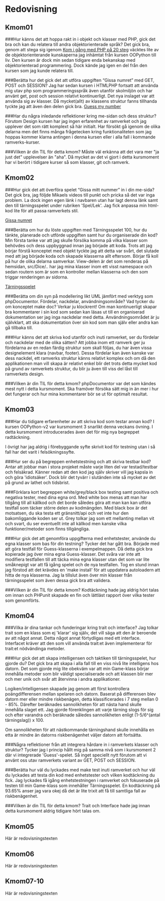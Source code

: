 ---
...
Redovisning
=========================



Kmom01
-------------------------

###Hur känns det att hoppa rakt in i objekt och klasser med PHP, gick det bra och kan du relatera till andra objektorienterade språk?
Det gick bra, genom att stega sig igenom [Kom i gång med PHP på 20 steg](https://dbwebb.se/kunskap/kom-i-gang-med-php-pa-20-steg)
väcktes lite av de objektorienterande kunskaperna jag inhämtat från kursen OOPython till liv. Den kursen är dock min sedan tidigare enda bekanskap med objektorienterad
programmering. Dock kände jag igen en del från den kursen som jag kunde relatera till.

###Berätta hur det gick det att utföra uppgiften “Gissa numret” med GET, POST och SESSION?
Jag har sedan kursen i HTMLPHP fortsatt att använda mig utav php som programmeringsspråk även utanför skolmiljön och har använt
get, post och session relativt kontinuerligt. Det nya inslaget var att använda sig av klasser. Då mycket(allt) av klassens struktur
fanns tillhanda tyckte jag att även den delen gick bra. [Guess my number](http://www.student.bth.se/~mahw17/dbwebb-kurser/oophp/me/kmom01/guess/index_get.php)

###Har du några inledande reflektioner kring me-sidan och dess struktur?
Förutom Design kursen har jag ingen erfarenhet av ramverket och jag upplever det som rätt komplext så här initialt.
Har försökt gå igenom de olika delarna men det finns många frågetecken kring funktionaliteten som jag hoppas kommer
klarna antingen i denna kursen eller i alla fall i kommande ramverks-kurser.

###Vilken är din TIL för detta kmom?
Måste väl erkänna att det vara mer "ja just det" upplevelser än "aha". Då mycket av det vi gjort
i detta kursmoment har vi berört i tidigare kurser så som klasser, git och ramverk.

Kmom02
-------------------------

###Hur gick det att överföra spelet “Gissa mitt nummer” in i din me-sida?
Det gick bra, jag följde Mikaels videos till punkt och pricka så det var inga problem.
La dock ingen egen länk i navbaren utan har lagt denna länk samt den till tärningsspelet under rubriken 'Spel/Lek'.
Jag fick anpassa min html-kod lite för att passa ramverkets stil.

[Gissa numret](gissa)

###Berätta om hur du löste uppgiften med Tärningsspelet 100, hur du tänkte, planerade och utförde uppgiften samt hur du organiserade din kod?
Min första tanke var att jag skulle försöka komma på vilka klasser som behövdes och dess uppbyggnad innan jag började att koda.
Trots att jag börjar förstå konceptet med objekt tyckte jag att detta var svårt, det slutade med att jag började koda och skapade klasserna allt eftersom.
Börjar få koll på hur de olika delarna samverkar. View-delen är det som renderas på hemsidan, src/Dice/.. har jag mina klasser inom ett visst namespace och sedan
routern som är som en kontroller mellan klasserna och den som triggar renderingen av sidorna.

[Tärningsspelet](dice)

###Berätta om din syn på modellering likt UML jämfört med verktyg som phpDocumentor. Fördelar, nackdelar, användningsområde? Vad tycker du om konceptet make doc?
Verkar ju klockrent! Om man kontinuerligt skapar bra kommentarer i sin kod som sedan kan läsas ut till en organiserad dokumentation ser jag inga nackdelar med detta.
Användningsområdet är ju självklart, att ska dokumentation över sin kod som man själv eller andra kan gå tillbaka till.

###Hur känns det att skriva kod utanför och inuti ramverket, ser du fördelar och nackdelar med de olika sätten?
Att jobba inom ett ramverk ger ju fördelarna av en redan färdig struktur som skall följas, du har även vissa designelement klara (navbar, footer).
Dessa fördelar kan även kanske var dess nackdel, ett ramverks struktur känns relativt komplex och om då den applikationen man vill skapa är relativt
enkel blir det trots detta mycket kod på grund av ramverkets struktur, du blir ju även till viss del låst till ramverkets design.


###Vilken är din TIL för detta kmom?
phpDocumentor var det som kändes mest nytt i detta kursmoment. Ska framöver försöka sätt mig in än mer i hur det fungerar och
hur mina kommentarer bör se ut för optimalt resultat.


Kmom03
-------------------------

###Har du tidigare erfarenheter av att skriva kod som testar annan kod?
I kursen OOPython-v2 var kursmoment 3 snarlikt denna veckans övning. I detta kursmoment
introducerades även det för mig nya begreppet radtäckning.

I övrigt har jag aldrig i förebyggande syfte skrivit kod för testning utan i så fall
har det varit i felsökningssyfte.

###Hur ser du på begreppen enhetstestning och att skriva testbar kod?
Antar att jobbar man i stora projeket måste varje liten del var testad/testbar och felsäkrad.
Känner redan att den kod jag själv skriver vill jag kapsla in och göra 'idiotsäker'. Dock blir
det tyvärr i slutänden inte så mycket av det på grund av lathet och tidsbrist.

###Förklara kort begreppen white/grey/black box testing samt positiva och negativa tester, med dina egna ord.
Med white box menas att man har tillgång till all källkod och det borde således göra att man kan kan utföra testfall som täcker
större delen av kodmängden. Med black box är det motsatsen, du ska testa ett gränsnitt/api och vet inte hur den bakomliggande koden ser ut. Grey tolkar jag
som ett mellanting mellan vit och svart, du ser eventuellt inte all källkod men kanske vilka funktioner/metoder som finns tillgängliga.

###Hur gick det att genomföra uppgifterna med enhetstester, använde du egna klasser som bas för din testning?
Tycker det har gått bra. Började med att göra testfall för Guess-klasserna i exempelmappen. Då detta gick bra kopierade jag över
mina egna Guess-klasser. Det svåra var inte att modifiera testfallen till att täcka mina egna klasser utan det som var lite
småknepigt var att få igång spelet och de nya testfallen. Tog en stund innan jag förstod att det krävdes en 'make install' för att uppdatera
autoloadern  att hitta de nya klasserna. Jag la tillslut även över min klasser från tärningsspelet som även dessa gick bra att validera.

###Vilken är din TIL för detta kmom?
Kodtäckning hade jag aldrig hört talas om innan och PHPunit skapade en fin och lättläst rapport över vilka tester som genomförts.

Kmom04
-------------------------

###Vilka är dina tankar och funderingar kring trait och interface?
Jag tolkar trait som en klass som ej 'klarar' sig själv, det vill säga att den är beroende av
att något annat. Detta något annat förtydligas med ett interface. Interfacet kräver att den som vill
använda trait:et även implementerar för trait:et nödvändinga metoder.

###Hur gick det att skapa intelligensen och taktiken till tärningsspelet, hur gjorde du?
Det gick bra att skapa i alla fall till en viss nivå lite intelligens hos datorn. Det som gjorde mig lite obekväm
var att min Game-klass börjar innehålla metoder som blir väldigt specialiserade och att klassen blir mer och mer
unik och svår att återvinna i andra applikationer.

Logiken/intelligensen skapade jag genom att först kontrollera poängdifferensen mellan spelaren och datorn.
Baserat på differensen blev datorn mer eller mindre riskbenägen, detta klassificerades i 7 steg mellan 0 - 85%.
Därefter beräknades sannolikheten för att nästa hand skulle innehålla slaget ett. Jag gjorde förenklingen
att varje tärning slogs för sig och efter varandra och beräknade således sannolikheten enligt (1-5/6^(antal tärningslag)) x 100.

Om sannolikheten för att nästkommande tärningshand skulle innehålla en etta är mindre än datorns riskbenägenhet väljer datorn att fortsätta.

###Några reflektioner från att integrera hårdare in i ramverkets klasser och struktur?
Tycker jag i princip hållt mig på samma nivå som i kursmoment 2 där vi integrerade 'Guess'-spelet. Så inget speciellt nytt
förutom att vi använt oss utav ramverkets variant av GET, POST och SESSION.

###Berätta hur väl du lyckades med make test inuti ramverket och hur väl du lyckades att testa din kod med enhetstester och vilken kodtäckning du fick.
Jag lyckades få igång enhetstestningen i ramverket och fokuserade på testen till min Game-klass som innehåller Tärningsspelet. En kodtäckning på 93.65% anser jag vara okej
då det är lite trixit att få till samtliga fall av riskbenägenhet.

###Vilken är din TIL för detta kmom?
Trait och Interface hade jag innan detta kursmoment aldrig tidigare hört talas om.


Kmom05
-------------------------

Här är redovisningstexten



Kmom06
-------------------------

Här är redovisningstexten



Kmom07-10
-------------------------

Här är redovisningstexten
